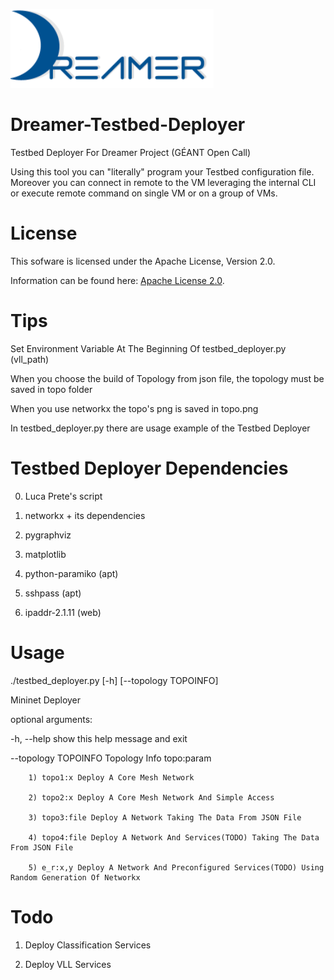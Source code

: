 ![Alt text](repo_data/dreamer-logo.png "Optional title")

Dreamer-Testbed-Deployer
========================

Testbed Deployer For Dreamer Project (GÉANT Open Call)

Using this tool you can "literally" program your Testbed
configuration file. Moreover you can connect in remote to the VM
leveraging the internal CLI or execute remote command on single VM
or on a group of VMs. 

License
=======

This sofware is licensed under the Apache License, Version 2.0.

Information can be found here:
 [Apache License 2.0](http://www.apache.org/licenses/LICENSE-2.0).

Tips
==============

Set Environment Variable At The Beginning Of testbed_deployer.py
(vll_path)

When you choose the build of Topology from json file, the topology
must be saved in topo folder

When you use networkx the topo's png is saved in topo.png

In testbed_deployer.py there are usage example of the Testbed Deployer

Testbed Deployer Dependencies
=============================

0) Luca Prete's script

1) networkx + its dependencies

2) pygraphviz

3) matplotlib

4) python-paramiko (apt)

5) sshpass (apt)

6) ipaddr-2.1.11 (web)

Usage
=====

./testbed_deployer.py [-h] [--topology TOPOINFO]

Mininet Deployer

optional arguments:

  -h, --help           show this help message and exit

  --topology TOPOINFO  Topology Info topo:param

		1) topo1:x Deploy A Core Mesh Network

		2) topo2:x Deploy A Core Mesh Network And Simple Access

		3) topo3:file Deploy A Network Taking The Data From JSON File

		4) topo4:file Deploy A Network And Services(TODO) Taking The Data From JSON File 

		5) e_r:x,y Deploy A Network And Preconfigured Services(TODO) Using Random Generation Of Networkx

Todo
=====

1) Deploy Classification Services

2) Deploy VLL Services


